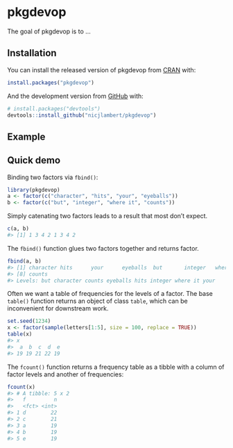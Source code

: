 
<!-- README.md is generated from README.Rmd. Please edit that file -->

# pkgdevop

<!-- badges: start -->
<!-- badges: end -->

The goal of pkgdevop is to …

## Installation

You can install the released version of pkgdevop from
[CRAN](https://CRAN.R-project.org) with:

``` r
install.packages("pkgdevop")
```

And the development version from [GitHub](https://github.com/) with:

``` r
# install.packages("devtools")
devtools::install_github("nicjlambert/pkgdevop")
```

## Example

## Quick demo

Binding two factors via `fbind()`:

``` r
library(pkgdevop)
a <- factor(c("character", "hits", "your", "eyeballs"))
b <- factor(c("but", "integer", "where it", "counts"))
```

Simply catenating two factors leads to a result that most don’t expect.

``` r
c(a, b)
#> [1] 1 3 4 2 1 3 4 2
```

The `fbind()` function glues two factors together and returns factor.

``` r
fbind(a, b)
#> [1] character hits      your      eyeballs  but       integer   where it 
#> [8] counts   
#> Levels: but character counts eyeballs hits integer where it your
```

Often we want a table of frequencies for the levels of a factor. The
base `table()` function returns an object of class `table`, which can be
inconvenient for downstream work.

``` r
set.seed(1234)
x <- factor(sample(letters[1:5], size = 100, replace = TRUE))
table(x)
#> x
#>  a  b  c  d  e 
#> 19 19 21 22 19
```

The `fcount()` function returns a frequency table as a tibble with a
column of factor levels and another of frequencies:

``` r
fcount(x)
#> # A tibble: 5 x 2
#>   f         n
#>   <fct> <int>
#> 1 d        22
#> 2 c        21
#> 3 a        19
#> 4 b        19
#> 5 e        19
```
